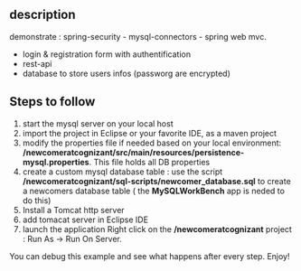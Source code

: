 ## description
demonstrate : spring-security - mysql-connectors - spring web mvc.

* login & registration form with authentification
* rest-api
* database to store users infos (passworg are encrypted)

## Steps to follow
1. start the mysql server on your local host
1. import the project in Eclipse or your favorite IDE, as a maven project
1. modify the properties file if needed based on your local environment: **/newcomeratcognizant/src/main/resources/persistence-mysql.properties**. This file holds all DB properties
1. create a custom mysql database table : use the script **/newcomeratcognizant/sql-scripts/newcomer_database.sql** to create a newcomers database table ( the **MySQLWorkBench** app is neded to do this)
1. Install a Tomcat http server
1. add tomacat server in Eclipse IDE
1. launch the application
Right click on the **/newcomeratcognizant** project : Run As -> Run On Server.

You can debug this example and see what happens after every step. Enjoy!
